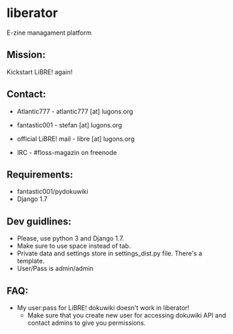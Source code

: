 liberator
=========

E-zine managament platform

Mission:
-------
Kickstart LiBRE! again!


Contact:
--------
- Atlantic777 - atlantic777 [at] lugons.org
- fantastic001 - stefan [at] lugons.org
- official LiBRE! mail - libre [at] lugons.org

- IRC - #floss-magazin on freenode


Requirements:
------------
- fantastic001/pydokuwiki
- Django 1.7

Dev guidlines:
-------------
- Please, use python 3 and Django 1.7.
- Make sure to use space instead of tab.
- Private data and settings store in settings_dist.py file. There's a template.
- User/Pass is admin/admin

FAQ:
----
- My user:pass for LiBRE! dokuwiki doesn't work in liberator!
  - Make sure that you create new user for accessing dokuwiki API and contact admins to give you permissions.
